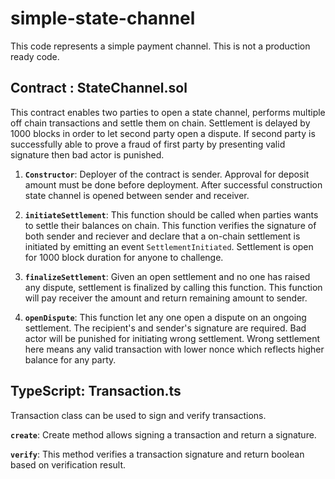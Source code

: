 # simple-state-channel
This code represents a simple payment channel. This is not a production ready code.


## Contract : StateChannel.sol

This contract enables two parties to open a state channel, performs multiple off chain transactions and settle them on chain. Settlement is delayed by 1000 blocks in order to let second party open a dispute. If second party is successfully able to prove a fraud of first party by presenting valid signature then bad actor is punished. 

1. **`Constructor`**: Deployer of the contract is sender. Approval for deposit amount must be done before deployment. After successful construction state channel is opened between sender and receiver. 

2. **`initiateSettlement`**: This function should be called when parties wants to settle their balances on chain. This function verifies the signature of both sender and reciever and declare that a on-chain settlement is initiated by emitting an event `SettlementInitiated`. Settlement is open for 1000 block duration for anyone to challenge. 

3. **`finalizeSettlement`**: Given an open settlement and no one has raised any dispute, settlement is finalized by calling this function. This function will pay receiver the amount and return remaining amount to sender.

4. **`openDispute`**: This function let any one open a dispute on an ongoing settlement. The recipient's and sender's signature are required. Bad actor will be punished for initiating wrong settlement. Wrong settlement here means any valid transaction with lower nonce which reflects higher balance for any party. 


## TypeScript: Transaction.ts

Transaction class can be used to sign and verify transactions. 

**`create`**: Create method allows signing a transaction and return a signature. 

**`verify`**: This method verifies a transaction signature and return boolean based on verification result. 

